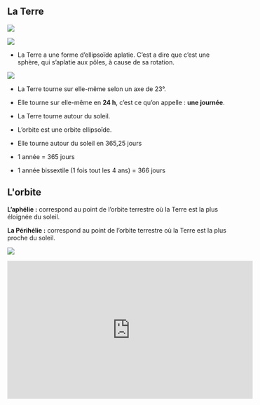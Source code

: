 


## La Terre


![](https://static.teteamodeler.com/media/cache/thumb_400/histoire-de-la-planete-terre.png)

![](https://geeko.lesoir.be/wp-content/uploads/sites/58/2019/02/terre-plate-youtube.jpg)

* La Terre a une forme d’ellipsoïde aplatie. C’est a dire que c’est une sphère, qui s’aplatie aux pôles, à cause de sa rotation. 

![](https://qph.fs.quoracdn.net/main-qimg-8178afd8fc874ba9e76db5144f1c8942)

* La Terre tourne sur elle-même selon un axe de 23°. 


* Elle tourne sur elle-même en **24 h**, c’est ce qu’on appelle : **une journée**.

* La Terre tourne autour du soleil.

* L’orbite est une orbite ellipsoïde. 

* Elle tourne autour du soleil en 365,25 jours

* 1 année = 365 jours

* 1 année bissextile (1 fois tout les 4 ans) = 366 jours

## L'orbite

**L’aphélie :** correspond au point de l’orbite terrestre où la Terre est la plus éloignée du soleil. 

**La Périhélie :** correspond au point de l’orbite terrestre où la Terre est la plus proche du soleil. 

![](https://upload.wikimedia.org/wikipedia/commons/thumb/4/47/Aph%C3%A9lie_P%C3%A9rih%C3%A9lie_Terre_Soleil.png/310px-Aph%C3%A9lie_P%C3%A9rih%C3%A9lie_Terre_Soleil.png)



<iframe width="560" height="315" src="https://www.youtube.com/embed/FTzmqjDNMmM" frameborder="0" allow="accelerometer; autoplay; clipboard-write; encrypted-media; gyroscope; picture-in-picture" allowfullscreen></iframe>





